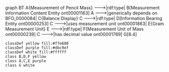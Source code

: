 graph BT
    A{Measurement of Pencil Mass} --->|rdf:type| B[Measurement Information Content Entity
    ont00001163]
    A --->|generically depends on BFO_0000084| C{Balance Display}
    C --->|rdf:type| D[Information Bearing Entity ont00000253]
    C --->|uses measurement unit ont00001863| E{Gram Measurement Unit}
    E --->|rdf:type| F[Measurement Unit of Mass ont00000239]
    C --->|has decimal value ont00001769| G[8.4]

    classDef yellow fill:#ffe680
    classDef purple fill:#dbc9ef
    classDef white fill:#ffffff
    class B,D,F yellow
    class A,C,E purple
    class G white